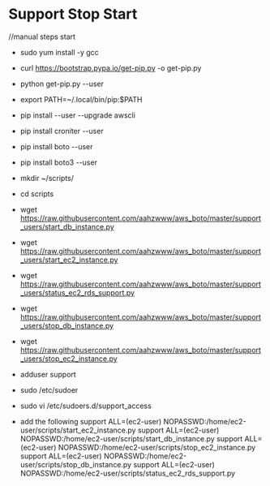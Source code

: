 # Support Stop Start

//manual steps start

- sudo yum install -y gcc
- curl https://bootstrap.pypa.io/get-pip.py -o get-pip.py
- python get-pip.py --user
- export PATH=~/.local/bin/pip:$PATH
- pip install --user --upgrade awscli
- pip install croniter --user
- pip install boto --user
- pip install boto3 --user
- mkdir ~/scripts/
- cd scripts

- wget  https://raw.githubusercontent.com/aahzwww/aws_boto/master/support_users/start_db_instance.py 
- wget  https://raw.githubusercontent.com/aahzwww/aws_boto/master/support_users/start_ec2_instance.py
- wget  https://raw.githubusercontent.com/aahzwww/aws_boto/master/support_users/status_ec2_rds_support.py 
- wget  https://raw.githubusercontent.com/aahzwww/aws_boto/master/support_users/stop_db_instance.py
- wget  https://raw.githubusercontent.com/aahzwww/aws_boto/master/support_users/stop_ec2_instance.py

- adduser support
- sudo /etc/sudoer
- sudo vi /etc/sudoers.d/support_access
- add the following 
support ALL=(ec2-user) NOPASSWD:/home/ec2-user/scripts/start_ec2_instance.py
support ALL=(ec2-user) NOPASSWD:/home/ec2-user/scripts/start_db_instance.py
support ALL=(ec2-user) NOPASSWD:/home/ec2-user/scripts/stop_ec2_instance.py
support ALL=(ec2-user) NOPASSWD:/home/ec2-user/scripts/stop_db_instance.py
support ALL=(ec2-user) NOPASSWD:/home/ec2-user/scripts/status_ec2_rds_support.py
